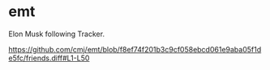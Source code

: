 # emt
Elon Musk following Tracker.

https://github.com/cmj/emt/blob/f8ef74f201b3c9cf058ebcd061e9aba05f1de5fc/friends.diff#L1-L50
